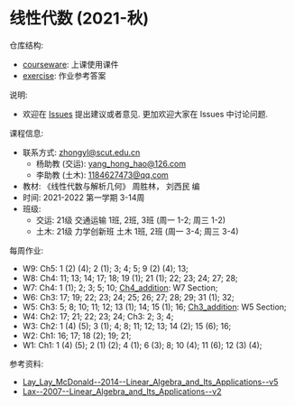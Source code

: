 # 线性代数 (2021-秋)

仓库结构: 
- [courseware](https://github.com/zhongyl0430/2021-Autumn_Linear_Algebra/tree/main/courseware): 上课使用课件
- [exercise](https://github.com/zhongyl0430/2021-Autumn_Linear_Algebra/tree/main/exercise): 作业参考答案

说明: 
- 欢迎在 [Issues](https://github.com/zhongyl0430/2021-Autumn_Linear_Algebra/issues) 提出建议或者意见. 更加欢迎大家在 Issues 中讨论问题. 

课程信息: 
- 联系方式: zhongyl@scut.edu.cn
  - 杨助教 (交运): yang_hong_hao@126.com
  - 李助教 (土木): 1184627473@qq.com
- 教材: 《线性代数与解析几何》 周胜林， 刘西民 编
- 时间: 2021-2022 第一学期 3-14周
- 班级: 
  - 交运: 21级 交通运输 1班, 2班, 3班 (周一 1-2; 周三 1-2)
  - 土木: 21级 力学创新班 土木 1班, 2班 (周一 3-4; 周三 3-4)

每周作业: 
- W9: Ch5: 1 (2) (4); 2 (1); 3; 4; 5; 9 (2) (4); 13; 
- W8: Ch4: 11; 13; 14; 17; 18; 19 (1); 21 (1); 22; 23; 24; 27; 28; 
- W7: Ch4: 1 (1); 2; 3; 5; 10;  [Ch4_addition](https://github.com/zhongyl0430/2021-Autumn_Linear_Algebra/tree/main/exercise/Ch4_addition.pdf): W7 Section; 
- W6: Ch3: 17; 19; 22; 23; 24; 25; 26; 27; 28; 29; 31 (1); 32; 
- W5: Ch3: 5; 8; 10; 11; 12; 13 (1); 14; 15 (1); 16; [Ch3_addition](https://github.com/zhongyl0430/2021-Autumn_Linear_Algebra/tree/main/exercise/Ch3_addition.pdf): W5 Section; 
- W4: Ch2: 17; 21; 22; 23; 24; Ch3: 2; 3; 4;
- W3: Ch2: 1 (4) (5); 3 (1); 4; 8; 11; 12; 13; 14 (2); 15 (6); 16; 
- W2: Ch1: 16; 17; 18 (2); 19; 21; 
- W1: Ch1: 1 (4) (5); 2 (1) (2); 4 (1); 6 (3); 8; 10 (4); 11 (6); 12 (3) (4);

参考资料: 
- [Lay_Lay_McDonald--2014--Linear_Algebra_and_Its_Applications--v5](https://math.berkeley.edu/~yonah/files/Linear%20Algebra.pdf)
- [Lax--2007--Linear_Algebra_and_Its_Applications--v2](matematicas.unex.es/~navarro/algebralineal/lax.pdf)
